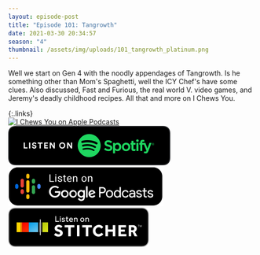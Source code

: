 ```yaml
---
layout: episode-post
title: "Episode 101: Tangrowth"
date: 2021-03-30 20:34:57
season: "4"
thumbnail: /assets/img/uploads/101_tangrowth_platinum.png
---
```

Well we start on Gen 4 with the noodly appendages of Tangrowth. Is he something other than Mom's Spaghetti, well the ICY Chef's have some clues. Also discussed, Fast and Furious, the real world V. video games, and Jeremy's deadly childhood recipes. All that and more on I Chews You.

{:.links}  
[![I Chews You on Apple Podcasts](https://linkmaker.itunes.apple.com/en-us/badge-lrg.svg?releaseDate=2019-04-16T00:00:00Z&kind=podcast&bubble=podcasts)](https://podcasts.apple.com/us/podcast/101-tangrowth/id1455409177?i=1000515025215)  [![I Chews You on Spotify](/assets/img/uploads/spotify-badge-button.svg)](https://open.spotify.com/episode/2Aic0EhzXIhkzffZ5LQ3jR?si=YZHcHj0oRAeYIW27c9uNNg)  [![I Chews You on Google Podcasts](/assets/img/uploads/google-podcasts-badge-button.svg)](https://podcasts.google.com/feed/aHR0cHM6Ly9pY2hld3N5b3UubGlic3luLmNvbS9yc3M/episode/YjJjODkwMjMtN2IwNC00NWQyLWFjMTItZTYxZTNmMGQxODJk?sa=X&ved=0CA0QkfYCahcKEwj4ton2zNnvAhUAAAAAHQAAAAAQAQ)  [![I Chews You on Stitcher](/assets/img/uploads/stitcher-badge-button.svg)](https://www.stitcher.com/s?eid=82787447)